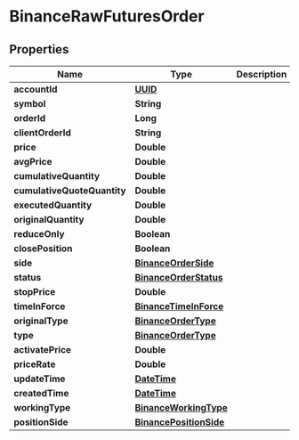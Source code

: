 # BinanceRawFuturesOrder

## Properties
Name | Type | Description | Notes
------------ | ------------- | ------------- | -------------
**accountId** | [**UUID**](UUID.md) |  |  [optional]
**symbol** | **String** |  |  [optional]
**orderId** | **Long** |  |  [optional]
**clientOrderId** | **String** |  |  [optional]
**price** | **Double** |  |  [optional]
**avgPrice** | **Double** |  |  [optional]
**cumulativeQuantity** | **Double** |  |  [optional]
**cumulativeQuoteQuantity** | **Double** |  |  [optional]
**executedQuantity** | **Double** |  |  [optional]
**originalQuantity** | **Double** |  |  [optional]
**reduceOnly** | **Boolean** |  |  [optional]
**closePosition** | **Boolean** |  |  [optional]
**side** | [**BinanceOrderSide**](BinanceOrderSide.md) |  |  [optional]
**status** | [**BinanceOrderStatus**](BinanceOrderStatus.md) |  |  [optional]
**stopPrice** | **Double** |  |  [optional]
**timeInForce** | [**BinanceTimeInForce**](BinanceTimeInForce.md) |  |  [optional]
**originalType** | [**BinanceOrderType**](BinanceOrderType.md) |  |  [optional]
**type** | [**BinanceOrderType**](BinanceOrderType.md) |  |  [optional]
**activatePrice** | **Double** |  |  [optional]
**priceRate** | **Double** |  |  [optional]
**updateTime** | [**DateTime**](DateTime.md) |  |  [optional]
**createdTime** | [**DateTime**](DateTime.md) |  |  [optional]
**workingType** | [**BinanceWorkingType**](BinanceWorkingType.md) |  |  [optional]
**positionSide** | [**BinancePositionSide**](BinancePositionSide.md) |  |  [optional]
